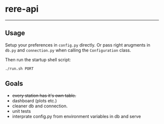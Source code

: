 # rere-api
-------------------------------------------------------------

## Usage

Setup your preferences in `config.py` directly.
Or pass right arugments in `db.py` and `connection.py` when calling the `Configuration` class.

Then run the startup shell script:
```
./run.sh PORT
```

## Goals

* ~~every station has it's own table.~~ 
* dashboard (plots etc.)
* cleaner db and connection. 
* unit tests
* interprate config.py from environment variables in db and serve
